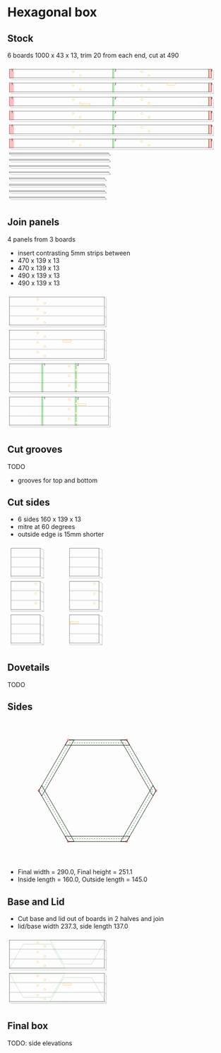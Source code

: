 # Hexagonal box
## Stock
6 boards 1000 x 43 x 13, trim 20 from each end, cut at 490

<svg width="1100" viewBox="0 0 1100 685.1923881554251" xmlns="http://www.w3.org/2000/svg">
<rect x="10" y="20" width="1000" height="43" style="fill: none; stroke: black; stroke-width: 1;" />
<polyline fill="none" stroke-width="1" stroke-dasharray="" stroke="gray" points="10.0,63.0 19.19238815542512,72.19238815542512 1019.1923881554251,72.19238815542512 1010.0,63.0" />
<polyline fill="none" stroke-width="1" stroke-dasharray="" stroke="gray" points="1010.0,20.0 1019.1923881554251,29.192388155425117 1019.1923881554251,72.19238815542512" />
<rect x="10" y="20" width="21" height="44" style="fill: rgba(255,0,0,0.25); stroke: rgba(255,0,0,0.25); stroke-width: 1;" />
<text style="" text-anchor="left" x="20" y="30" fill="black">1</text>
<rect x="520" y="20" width="6" height="44" style="fill: rgba(0,255,0,0.25); stroke: green; stroke-width: 1;" />
<text style="" text-anchor="left" x="530" y="30" fill="black">2</text>
<rect x="995" y="20" width="1" height="44" style="fill: rgba(0,255,0,0.25); stroke: green; stroke-width: 1;" />
<text style="" text-anchor="left" x="1005" y="30" fill="black">3</text>
<rect x="995" y="20" width="16" height="44" style="fill: rgba(255,0,0,0.25); stroke: rgba(255,0,0,0.25); stroke-width: 1;" />
<circle cx="325" cy="32" r="5" stroke="orange" fill="white" stroke-width="1" />
<circle cx="360" cy="51" r="5" stroke="orange" fill="white" stroke-width="1" />
<circle cx="665" cy="32" r="5" stroke="orange" fill="white" stroke-width="1" />
<circle cx="700" cy="51" r="5" stroke="orange" fill="white" stroke-width="1" />
<rect x="10" y="89" width="1000" height="43" style="fill: none; stroke: black; stroke-width: 1;" />
<polyline fill="none" stroke-width="1" stroke-dasharray="" stroke="gray" points="10.0,132.0 19.19238815542512,141.1923881554251 1019.1923881554251,141.1923881554251 1010.0,132.0" />
<polyline fill="none" stroke-width="1" stroke-dasharray="" stroke="gray" points="1010.0,89.0 1019.1923881554251,98.19238815542512 1019.1923881554251,141.1923881554251" />
<rect x="10" y="89" width="21" height="44" style="fill: rgba(255,0,0,0.25); stroke: rgba(255,0,0,0.25); stroke-width: 1;" />
<text style="" text-anchor="left" x="20" y="99" fill="black">1</text>
<rect x="520" y="89" width="6" height="44" style="fill: rgba(0,255,0,0.25); stroke: green; stroke-width: 1;" />
<text style="" text-anchor="left" x="530" y="99" fill="black">2</text>
<rect x="995" y="89" width="1" height="44" style="fill: rgba(0,255,0,0.25); stroke: green; stroke-width: 1;" />
<text style="" text-anchor="left" x="1005" y="99" fill="black">3</text>
<rect x="995" y="89" width="16" height="44" style="fill: rgba(255,0,0,0.25); stroke: rgba(255,0,0,0.25); stroke-width: 1;" />
<rect x="790" y="89" width="40" height="10" style="fill: none; stroke: orange; stroke-width: 1;" />
<circle cx="325" cy="101" r="5" stroke="orange" fill="white" stroke-width="1" />
<circle cx="360" cy="120" r="5" stroke="orange" fill="white" stroke-width="1" />
<circle cx="665" cy="101" r="5" stroke="orange" fill="white" stroke-width="1" />
<circle cx="700" cy="120" r="5" stroke="orange" fill="white" stroke-width="1" />
<rect x="10" y="158" width="1000" height="43" style="fill: none; stroke: black; stroke-width: 1;" />
<polyline fill="none" stroke-width="1" stroke-dasharray="" stroke="gray" points="10.0,201.0 19.19238815542512,210.1923881554251 1019.1923881554251,210.1923881554251 1010.0,201.0" />
<polyline fill="none" stroke-width="1" stroke-dasharray="" stroke="gray" points="1010.0,158.0 1019.1923881554251,167.1923881554251 1019.1923881554251,210.1923881554251" />
<rect x="10" y="158" width="21" height="44" style="fill: rgba(255,0,0,0.25); stroke: rgba(255,0,0,0.25); stroke-width: 1;" />
<text style="" text-anchor="left" x="20" y="168" fill="black">1</text>
<rect x="520" y="158" width="6" height="44" style="fill: rgba(0,255,0,0.25); stroke: green; stroke-width: 1;" />
<text style="" text-anchor="left" x="530" y="168" fill="black">2</text>
<rect x="995" y="158" width="1" height="44" style="fill: rgba(0,255,0,0.25); stroke: green; stroke-width: 1;" />
<text style="" text-anchor="left" x="1005" y="168" fill="black">3</text>
<rect x="995" y="158" width="16" height="44" style="fill: rgba(255,0,0,0.25); stroke: rgba(255,0,0,0.25); stroke-width: 1;" />
<rect x="370" y="191" width="40" height="10" style="fill: none; stroke: orange; stroke-width: 1;" />
<circle cx="325" cy="170" r="5" stroke="orange" fill="white" stroke-width="1" />
<circle cx="360" cy="189" r="5" stroke="orange" fill="white" stroke-width="1" />
<circle cx="665" cy="170" r="5" stroke="orange" fill="white" stroke-width="1" />
<circle cx="700" cy="189" r="5" stroke="orange" fill="white" stroke-width="1" />
<rect x="10" y="227" width="1000" height="43" style="fill: none; stroke: black; stroke-width: 1;" />
<polyline fill="none" stroke-width="1" stroke-dasharray="" stroke="gray" points="10.0,270.0 19.19238815542512,279.19238815542514 1019.1923881554251,279.19238815542514 1010.0,270.0" />
<polyline fill="none" stroke-width="1" stroke-dasharray="" stroke="gray" points="1010.0,227.0 1019.1923881554251,236.1923881554251 1019.1923881554251,279.19238815542514" />
<rect x="10" y="227" width="21" height="44" style="fill: rgba(255,0,0,0.25); stroke: rgba(255,0,0,0.25); stroke-width: 1;" />
<text style="" text-anchor="left" x="20" y="237" fill="black">1</text>
<rect x="520" y="227" width="6" height="44" style="fill: rgba(0,255,0,0.25); stroke: green; stroke-width: 1;" />
<text style="" text-anchor="left" x="530" y="237" fill="black">2</text>
<rect x="995" y="227" width="1" height="44" style="fill: rgba(0,255,0,0.25); stroke: green; stroke-width: 1;" />
<text style="" text-anchor="left" x="1005" y="237" fill="black">3</text>
<rect x="995" y="227" width="16" height="44" style="fill: rgba(255,0,0,0.25); stroke: rgba(255,0,0,0.25); stroke-width: 1;" />
<circle cx="325" cy="239" r="5" stroke="orange" fill="white" stroke-width="1" />
<circle cx="360" cy="258" r="5" stroke="orange" fill="white" stroke-width="1" />
<circle cx="665" cy="239" r="5" stroke="orange" fill="white" stroke-width="1" />
<circle cx="700" cy="258" r="5" stroke="orange" fill="white" stroke-width="1" />
<rect x="10" y="296" width="1000" height="43" style="fill: none; stroke: black; stroke-width: 1;" />
<polyline fill="none" stroke-width="1" stroke-dasharray="" stroke="gray" points="10.0,339.0 19.19238815542512,348.19238815542514 1019.1923881554251,348.19238815542514 1010.0,339.0" />
<polyline fill="none" stroke-width="1" stroke-dasharray="" stroke="gray" points="1010.0,296.0 1019.1923881554251,305.19238815542514 1019.1923881554251,348.19238815542514" />
<rect x="10" y="296" width="21" height="44" style="fill: rgba(255,0,0,0.25); stroke: rgba(255,0,0,0.25); stroke-width: 1;" />
<text style="" text-anchor="left" x="20" y="306" fill="black">1</text>
<rect x="520" y="296" width="6" height="44" style="fill: rgba(0,255,0,0.25); stroke: green; stroke-width: 1;" />
<text style="" text-anchor="left" x="530" y="306" fill="black">2</text>
<rect x="995" y="296" width="1" height="44" style="fill: rgba(0,255,0,0.25); stroke: green; stroke-width: 1;" />
<text style="" text-anchor="left" x="1005" y="306" fill="black">3</text>
<rect x="995" y="296" width="16" height="44" style="fill: rgba(255,0,0,0.25); stroke: rgba(255,0,0,0.25); stroke-width: 1;" />
<circle cx="325" cy="308" r="5" stroke="orange" fill="white" stroke-width="1" />
<circle cx="360" cy="327" r="5" stroke="orange" fill="white" stroke-width="1" />
<circle cx="665" cy="308" r="5" stroke="orange" fill="white" stroke-width="1" />
<circle cx="700" cy="327" r="5" stroke="orange" fill="white" stroke-width="1" />
<rect x="10" y="365" width="1000" height="43" style="fill: none; stroke: black; stroke-width: 1;" />
<polyline fill="none" stroke-width="1" stroke-dasharray="" stroke="gray" points="10.0,408.0 19.19238815542512,417.19238815542514 1019.1923881554251,417.19238815542514 1010.0,408.0" />
<polyline fill="none" stroke-width="1" stroke-dasharray="" stroke="gray" points="1010.0,365.0 1019.1923881554251,374.19238815542514 1019.1923881554251,417.19238815542514" />
<rect x="10" y="365" width="21" height="44" style="fill: rgba(255,0,0,0.25); stroke: rgba(255,0,0,0.25); stroke-width: 1;" />
<text style="" text-anchor="left" x="20" y="375" fill="black">1</text>
<rect x="520" y="365" width="6" height="44" style="fill: rgba(0,255,0,0.25); stroke: green; stroke-width: 1;" />
<text style="" text-anchor="left" x="530" y="375" fill="black">2</text>
<rect x="995" y="365" width="1" height="44" style="fill: rgba(0,255,0,0.25); stroke: green; stroke-width: 1;" />
<text style="" text-anchor="left" x="1005" y="375" fill="black">3</text>
<rect x="995" y="365" width="16" height="44" style="fill: rgba(255,0,0,0.25); stroke: rgba(255,0,0,0.25); stroke-width: 1;" />
<circle cx="325" cy="377" r="5" stroke="orange" fill="white" stroke-width="1" />
<circle cx="360" cy="396" r="5" stroke="orange" fill="white" stroke-width="1" />
<circle cx="665" cy="377" r="5" stroke="orange" fill="white" stroke-width="1" />
<circle cx="700" cy="396" r="5" stroke="orange" fill="white" stroke-width="1" />
<rect x="10" y="434" width="490" height="5" style="fill: none; stroke: black; stroke-width: 1;" />
<rect x="10" y="434" width="490" height="5" style="fill: rgba(192,192,192,0.5); stroke: none; stroke-width: 1;" />
<polygon fill="rgba(192,192,192,0.5)" stroke-width="1" stroke-dasharray="" stroke="none" points="500.0,434.0 509.19238815542514,443.19238815542514 509.19238815542514,448.19238815542514 500.0,439.0" />
<polyline fill="none" stroke-width="1" stroke-dasharray="" stroke="gray" points="10.0,439.0 19.19238815542512,448.19238815542514 509.19238815542514,448.19238815542514 500.0,439.0" />
<polyline fill="none" stroke-width="1" stroke-dasharray="" stroke="gray" points="500.0,434.0 509.19238815542514,443.19238815542514 509.19238815542514,448.19238815542514" />
<rect x="10" y="465" width="490" height="5" style="fill: none; stroke: black; stroke-width: 1;" />
<rect x="10" y="465" width="490" height="5" style="fill: rgba(192,192,192,0.5); stroke: none; stroke-width: 1;" />
<polygon fill="rgba(192,192,192,0.5)" stroke-width="1" stroke-dasharray="" stroke="none" points="500.0,465.0 509.19238815542514,474.19238815542514 509.19238815542514,479.19238815542514 500.0,470.0" />
<polyline fill="none" stroke-width="1" stroke-dasharray="" stroke="gray" points="10.0,470.0 19.19238815542512,479.19238815542514 509.19238815542514,479.19238815542514 500.0,470.0" />
<polyline fill="none" stroke-width="1" stroke-dasharray="" stroke="gray" points="500.0,465.0 509.19238815542514,474.19238815542514 509.19238815542514,479.19238815542514" />
<rect x="10" y="496" width="490" height="5" style="fill: none; stroke: black; stroke-width: 1;" />
<rect x="10" y="496" width="490" height="5" style="fill: rgba(192,192,192,0.5); stroke: none; stroke-width: 1;" />
<polygon fill="rgba(192,192,192,0.5)" stroke-width="1" stroke-dasharray="" stroke="none" points="500.0,496.0 509.19238815542514,505.19238815542514 509.19238815542514,510.19238815542514 500.0,501.0" />
<polyline fill="none" stroke-width="1" stroke-dasharray="" stroke="gray" points="10.0,501.0 19.19238815542512,510.19238815542514 509.19238815542514,510.19238815542514 500.0,501.0" />
<polyline fill="none" stroke-width="1" stroke-dasharray="" stroke="gray" points="500.0,496.0 509.19238815542514,505.19238815542514 509.19238815542514,510.19238815542514" />
<rect x="10" y="527" width="490" height="5" style="fill: none; stroke: black; stroke-width: 1;" />
<rect x="10" y="527" width="490" height="5" style="fill: rgba(192,192,192,0.5); stroke: none; stroke-width: 1;" />
<polygon fill="rgba(192,192,192,0.5)" stroke-width="1" stroke-dasharray="" stroke="none" points="500.0,527.0 509.19238815542514,536.1923881554251 509.19238815542514,541.1923881554251 500.0,532.0" />
<polyline fill="none" stroke-width="1" stroke-dasharray="" stroke="gray" points="10.0,532.0 19.19238815542512,541.1923881554251 509.19238815542514,541.1923881554251 500.0,532.0" />
<polyline fill="none" stroke-width="1" stroke-dasharray="" stroke="gray" points="500.0,527.0 509.19238815542514,536.1923881554251 509.19238815542514,541.1923881554251" />
<rect x="10" y="558" width="470" height="5" style="fill: none; stroke: black; stroke-width: 1;" />
<rect x="10" y="558" width="470" height="5" style="fill: rgba(192,192,192,0.5); stroke: none; stroke-width: 1;" />
<polygon fill="rgba(192,192,192,0.5)" stroke-width="1" stroke-dasharray="" stroke="none" points="480.0,558.0 489.19238815542514,567.1923881554251 489.19238815542514,572.1923881554251 480.0,563.0" />
<polyline fill="none" stroke-width="1" stroke-dasharray="" stroke="gray" points="10.0,563.0 19.19238815542512,572.1923881554251 489.19238815542514,572.1923881554251 480.0,563.0" />
<polyline fill="none" stroke-width="1" stroke-dasharray="" stroke="gray" points="480.0,558.0 489.19238815542514,567.1923881554251 489.19238815542514,572.1923881554251" />
<rect x="10" y="589" width="470" height="5" style="fill: none; stroke: black; stroke-width: 1;" />
<rect x="10" y="589" width="470" height="5" style="fill: rgba(192,192,192,0.5); stroke: none; stroke-width: 1;" />
<polygon fill="rgba(192,192,192,0.5)" stroke-width="1" stroke-dasharray="" stroke="none" points="480.0,589.0 489.19238815542514,598.1923881554251 489.19238815542514,603.1923881554251 480.0,594.0" />
<polyline fill="none" stroke-width="1" stroke-dasharray="" stroke="gray" points="10.0,594.0 19.19238815542512,603.1923881554251 489.19238815542514,603.1923881554251 480.0,594.0" />
<polyline fill="none" stroke-width="1" stroke-dasharray="" stroke="gray" points="480.0,589.0 489.19238815542514,598.1923881554251 489.19238815542514,603.1923881554251" />
<rect x="10" y="620" width="470" height="5" style="fill: none; stroke: black; stroke-width: 1;" />
<rect x="10" y="620" width="470" height="5" style="fill: rgba(192,192,192,0.5); stroke: none; stroke-width: 1;" />
<polygon fill="rgba(192,192,192,0.5)" stroke-width="1" stroke-dasharray="" stroke="none" points="480.0,620.0 489.19238815542514,629.1923881554251 489.19238815542514,634.1923881554251 480.0,625.0" />
<polyline fill="none" stroke-width="1" stroke-dasharray="" stroke="gray" points="10.0,625.0 19.19238815542512,634.1923881554251 489.19238815542514,634.1923881554251 480.0,625.0" />
<polyline fill="none" stroke-width="1" stroke-dasharray="" stroke="gray" points="480.0,620.0 489.19238815542514,629.1923881554251 489.19238815542514,634.1923881554251" />
<rect x="10" y="651" width="470" height="5" style="fill: none; stroke: black; stroke-width: 1;" />
<rect x="10" y="651" width="470" height="5" style="fill: rgba(192,192,192,0.5); stroke: none; stroke-width: 1;" />
<polygon fill="rgba(192,192,192,0.5)" stroke-width="1" stroke-dasharray="" stroke="none" points="480.0,651.0 489.19238815542514,660.1923881554251 489.19238815542514,665.1923881554251 480.0,656.0" />
<polyline fill="none" stroke-width="1" stroke-dasharray="" stroke="gray" points="10.0,656.0 19.19238815542512,665.1923881554251 489.19238815542514,665.1923881554251 480.0,656.0" />
<polyline fill="none" stroke-width="1" stroke-dasharray="" stroke="gray" points="480.0,651.0 489.19238815542514,660.1923881554251 489.19238815542514,665.1923881554251" />
</svg>


## Join panels
4 panels from 3 boards
- insert contrasting 5mm strips between
- 470 x 139 x 13
- 470 x 139 x 13
- 490 x 139 x 13
- 490 x 139 x 13

<svg width="1100" viewBox="0 0 1100 683.1923881554251" xmlns="http://www.w3.org/2000/svg">
<rect x="10" y="20" width="470" height="139" style="fill: none; stroke: black; stroke-width: 1;" />
<rect x="10" y="63.0" width="470" height="5.0" style="fill: rgba(192,192,192,0.5); stroke: none; stroke-width: 1;" />
<polygon fill="rgba(192,192,192,0.5)" stroke-width="1" stroke-dasharray="" stroke="none" points="480.0,63.0 489.19238815542514,72.19238815542512 489.19238815542514,77.19238815542512 480.0,68.0" />
<rect x="10" y="111.0" width="470" height="5.0" style="fill: rgba(192,192,192,0.5); stroke: none; stroke-width: 1;" />
<polygon fill="rgba(192,192,192,0.5)" stroke-width="1" stroke-dasharray="" stroke="none" points="480.0,111.0 489.19238815542514,120.19238815542512 489.19238815542514,125.19238815542512 480.0,116.0" />
<polyline fill="none" stroke-width="1" stroke-dasharray="" stroke="gray" points="10.0,159.0 19.19238815542512,168.1923881554251 489.19238815542514,168.1923881554251 480.0,159.0" />
<polyline fill="none" stroke-width="1" stroke-dasharray="" stroke="gray" points="480.0,20.0 489.19238815542514,29.192388155425117 489.19238815542514,168.1923881554251" />
<circle cx="150" cy="32.0" r="5" stroke="orange" fill="white" stroke-width="1" />
<circle cx="185" cy="51.0" r="5" stroke="orange" fill="white" stroke-width="1" />
<circle cx="150" cy="80.0" r="5" stroke="orange" fill="white" stroke-width="1" />
<circle cx="185" cy="99.0" r="5" stroke="orange" fill="white" stroke-width="1" />
<circle cx="150" cy="128.0" r="5" stroke="orange" fill="white" stroke-width="1" />
<circle cx="185" cy="147.0" r="5" stroke="orange" fill="white" stroke-width="1" />
<rect x="10" y="185" width="470" height="139" style="fill: none; stroke: black; stroke-width: 1;" />
<rect x="10" y="228.0" width="470" height="5.0" style="fill: rgba(192,192,192,0.5); stroke: none; stroke-width: 1;" />
<polygon fill="rgba(192,192,192,0.5)" stroke-width="1" stroke-dasharray="" stroke="none" points="480.0,228.0 489.19238815542514,237.1923881554251 489.19238815542514,242.1923881554251 480.0,233.0" />
<rect x="10" y="276.0" width="470" height="5.0" style="fill: rgba(192,192,192,0.5); stroke: none; stroke-width: 1;" />
<polygon fill="rgba(192,192,192,0.5)" stroke-width="1" stroke-dasharray="" stroke="none" points="480.0,276.0 489.19238815542514,285.19238815542514 489.19238815542514,290.19238815542514 480.0,281.0" />
<polyline fill="none" stroke-width="1" stroke-dasharray="" stroke="gray" points="10.0,324.0 19.19238815542512,333.19238815542514 489.19238815542514,333.19238815542514 480.0,324.0" />
<polyline fill="none" stroke-width="1" stroke-dasharray="" stroke="gray" points="480.0,185.0 489.19238815542514,194.1923881554251 489.19238815542514,333.19238815542514" />
<circle cx="150" cy="197.0" r="5" stroke="orange" fill="white" stroke-width="1" />
<circle cx="185" cy="216.0" r="5" stroke="orange" fill="white" stroke-width="1" />
<rect x="275" y="233.0" width="40" height="10.0" style="fill: none; stroke: orange; stroke-width: 1;" />
<circle cx="150" cy="245.0" r="5" stroke="orange" fill="white" stroke-width="1" />
<circle cx="185" cy="264.0" r="5" stroke="orange" fill="white" stroke-width="1" />
<circle cx="150" cy="293.0" r="5" stroke="orange" fill="white" stroke-width="1" />
<circle cx="185" cy="312.0" r="5" stroke="orange" fill="white" stroke-width="1" />
<rect x="10" y="350" width="490" height="139" style="fill: none; stroke: black; stroke-width: 1;" />
<rect x="10" y="393.0" width="490" height="5.0" style="fill: rgba(192,192,192,0.5); stroke: none; stroke-width: 1;" />
<polygon fill="rgba(192,192,192,0.5)" stroke-width="1" stroke-dasharray="" stroke="none" points="500.0,393.0 509.19238815542514,402.19238815542514 509.19238815542514,407.19238815542514 500.0,398.0" />
<rect x="10" y="441.0" width="490" height="5.0" style="fill: rgba(192,192,192,0.5); stroke: none; stroke-width: 1;" />
<polygon fill="rgba(192,192,192,0.5)" stroke-width="1" stroke-dasharray="" stroke="none" points="500.0,441.0 509.19238815542514,450.19238815542514 509.19238815542514,455.19238815542514 500.0,446.0" />
<polyline fill="none" stroke-width="1" stroke-dasharray="" stroke="gray" points="10.0,489.0 19.19238815542512,498.19238815542514 509.19238815542514,498.19238815542514 500.0,489.0" />
<polyline fill="none" stroke-width="1" stroke-dasharray="" stroke="gray" points="500.0,350.0 509.19238815542514,359.19238815542514 509.19238815542514,498.19238815542514" />
<rect x="170" y="350" width="6" height="140" style="fill: rgba(0,255,0,0.25); stroke: green; stroke-width: 1;" />
<text style="" text-anchor="left" x="180" y="360" fill="black">1</text>
<rect x="335" y="350" width="6" height="140" style="fill: rgba(0,255,0,0.25); stroke: green; stroke-width: 1;" />
<text style="" text-anchor="left" x="345" y="360" fill="black">2</text>
<circle cx="305" cy="362.0" r="5" stroke="orange" fill="white" stroke-width="1" />
<circle cx="340" cy="381.0" r="5" stroke="orange" fill="white" stroke-width="1" />
<circle cx="305" cy="410.0" r="5" stroke="orange" fill="white" stroke-width="1" />
<circle cx="340" cy="429.0" r="5" stroke="orange" fill="white" stroke-width="1" />
<circle cx="305" cy="458.0" r="5" stroke="orange" fill="white" stroke-width="1" />
<circle cx="340" cy="477.0" r="5" stroke="orange" fill="white" stroke-width="1" />
<rect x="10" y="515" width="490" height="139" style="fill: none; stroke: black; stroke-width: 1;" />
<rect x="10" y="558.0" width="490" height="5.0" style="fill: rgba(192,192,192,0.5); stroke: none; stroke-width: 1;" />
<polygon fill="rgba(192,192,192,0.5)" stroke-width="1" stroke-dasharray="" stroke="none" points="500.0,558.0 509.19238815542514,567.1923881554251 509.19238815542514,572.1923881554251 500.0,563.0" />
<rect x="10" y="606.0" width="490" height="5.0" style="fill: rgba(192,192,192,0.5); stroke: none; stroke-width: 1;" />
<polygon fill="rgba(192,192,192,0.5)" stroke-width="1" stroke-dasharray="" stroke="none" points="500.0,606.0 509.19238815542514,615.1923881554251 509.19238815542514,620.1923881554251 500.0,611.0" />
<polyline fill="none" stroke-width="1" stroke-dasharray="" stroke="gray" points="10.0,654.0 19.19238815542512,663.1923881554251 509.19238815542514,663.1923881554251 500.0,654.0" />
<polyline fill="none" stroke-width="1" stroke-dasharray="" stroke="gray" points="500.0,515.0 509.19238815542514,524.1923881554251 509.19238815542514,663.1923881554251" />
<rect x="170" y="515" width="6" height="140" style="fill: rgba(0,255,0,0.25); stroke: green; stroke-width: 1;" />
<text style="" text-anchor="left" x="180" y="525" fill="black">1</text>
<rect x="335" y="515" width="6" height="140" style="fill: rgba(0,255,0,0.25); stroke: green; stroke-width: 1;" />
<text style="" text-anchor="left" x="345" y="525" fill="black">2</text>
<rect x="350" y="548.0" width="40" height="10.0" style="fill: none; stroke: orange; stroke-width: 1;" />
<circle cx="305" cy="527.0" r="5" stroke="orange" fill="white" stroke-width="1" />
<circle cx="340" cy="546.0" r="5" stroke="orange" fill="white" stroke-width="1" />
<circle cx="305" cy="575.0" r="5" stroke="orange" fill="white" stroke-width="1" />
<circle cx="340" cy="594.0" r="5" stroke="orange" fill="white" stroke-width="1" />
<circle cx="305" cy="623.0" r="5" stroke="orange" fill="white" stroke-width="1" />
<circle cx="340" cy="642.0" r="5" stroke="orange" fill="white" stroke-width="1" />
</svg>


## Cut grooves
TODO
- grooves for top and bottom
## Cut sides
- 6 sides 160 x 139 x 13
- mitre at 60 degrees
- outside edge is 15mm shorter

<svg width="1100" viewBox="0 0 1100 518.1923881554251" xmlns="http://www.w3.org/2000/svg">
<rect x="17.505553499465137" y="20" width="144.98889300106975" height="139" style="fill: none; stroke: black; stroke-width: 1;" />
<rect x="17.505553499465137" y="63.0" width="144.98889300106975" height="5.0" style="fill: rgba(192,192,192,0.5); stroke: none; stroke-width: 1;" />
<polygon fill="rgba(192,192,192,0.5)" stroke-width="1" stroke-dasharray="" stroke="none" points="162.49444650053488,63.0 179.1923881554251,72.19238815542512 179.1923881554251,77.19238815542512 162.49444650053488,68.0" />
<rect x="17.505553499465137" y="111.0" width="144.98889300106975" height="5.0" style="fill: rgba(192,192,192,0.5); stroke: none; stroke-width: 1;" />
<polygon fill="rgba(192,192,192,0.5)" stroke-width="1" stroke-dasharray="" stroke="none" points="162.49444650053488,111.0 179.1923881554251,120.19238815542512 179.1923881554251,125.19238815542512 162.49444650053488,116.0" />
<polyline fill="none" stroke-width="1" stroke-dasharray="" stroke="gray" points="17.505553499465137,159.0 19.19238815542512,168.1923881554251 179.1923881554251,168.1923881554251 162.49444650053488,159.0" />
<polyline fill="none" stroke-width="1" stroke-dasharray="" stroke="gray" points="162.49444650053488,20.0 179.1923881554251,29.192388155425117 179.1923881554251,168.1923881554251" />
<rect x="17.505553499465137" y="185" width="144.98889300106975" height="139" style="fill: none; stroke: black; stroke-width: 1;" />
<rect x="17.505553499465137" y="228.0" width="144.98889300106975" height="5.0" style="fill: rgba(192,192,192,0.5); stroke: none; stroke-width: 1;" />
<polygon fill="rgba(192,192,192,0.5)" stroke-width="1" stroke-dasharray="" stroke="none" points="162.49444650053488,228.0 179.1923881554251,237.1923881554251 179.1923881554251,242.1923881554251 162.49444650053488,233.0" />
<rect x="17.505553499465137" y="276.0" width="144.98889300106975" height="5.0" style="fill: rgba(192,192,192,0.5); stroke: none; stroke-width: 1;" />
<polygon fill="rgba(192,192,192,0.5)" stroke-width="1" stroke-dasharray="" stroke="none" points="162.49444650053488,276.0 179.1923881554251,285.19238815542514 179.1923881554251,290.19238815542514 162.49444650053488,281.0" />
<polyline fill="none" stroke-width="1" stroke-dasharray="" stroke="gray" points="17.505553499465137,324.0 19.19238815542512,333.19238815542514 179.1923881554251,333.19238815542514 162.49444650053488,324.0" />
<polyline fill="none" stroke-width="1" stroke-dasharray="" stroke="gray" points="162.49444650053488,185.0 179.1923881554251,194.1923881554251 179.1923881554251,333.19238815542514" />
<circle cx="140" cy="197.0" r="5" stroke="orange" fill="white" stroke-width="1" />
<circle cx="140" cy="245.0" r="5" stroke="orange" fill="white" stroke-width="1" />
<circle cx="140" cy="293.0" r="5" stroke="orange" fill="white" stroke-width="1" />
<rect x="17.505553499465137" y="350" width="144.98889300106975" height="139" style="fill: none; stroke: black; stroke-width: 1;" />
<rect x="17.505553499465137" y="393.0" width="144.98889300106975" height="5.0" style="fill: rgba(192,192,192,0.5); stroke: none; stroke-width: 1;" />
<polygon fill="rgba(192,192,192,0.5)" stroke-width="1" stroke-dasharray="" stroke="none" points="162.49444650053488,393.0 179.1923881554251,402.19238815542514 179.1923881554251,407.19238815542514 162.49444650053488,398.0" />
<rect x="17.505553499465137" y="441.0" width="144.98889300106975" height="5.0" style="fill: rgba(192,192,192,0.5); stroke: none; stroke-width: 1;" />
<polygon fill="rgba(192,192,192,0.5)" stroke-width="1" stroke-dasharray="" stroke="none" points="162.49444650053488,441.0 179.1923881554251,450.19238815542514 179.1923881554251,455.19238815542514 162.49444650053488,446.0" />
<polyline fill="none" stroke-width="1" stroke-dasharray="" stroke="gray" points="17.505553499465137,489.0 19.19238815542512,498.19238815542514 179.1923881554251,498.19238815542514 162.49444650053488,489.0" />
<polyline fill="none" stroke-width="1" stroke-dasharray="" stroke="gray" points="162.49444650053488,350.0 179.1923881554251,359.19238815542514 179.1923881554251,498.19238815542514" />
<rect x="307.5055534994651" y="20" width="144.98889300106975" height="139" style="fill: none; stroke: black; stroke-width: 1;" />
<rect x="307.5055534994651" y="63.0" width="144.98889300106975" height="5.0" style="fill: rgba(192,192,192,0.5); stroke: none; stroke-width: 1;" />
<polygon fill="rgba(192,192,192,0.5)" stroke-width="1" stroke-dasharray="" stroke="none" points="452.4944465005349,63.0 469.19238815542514,72.19238815542512 469.19238815542514,77.19238815542512 452.4944465005349,68.0" />
<rect x="307.5055534994651" y="111.0" width="144.98889300106975" height="5.0" style="fill: rgba(192,192,192,0.5); stroke: none; stroke-width: 1;" />
<polygon fill="rgba(192,192,192,0.5)" stroke-width="1" stroke-dasharray="" stroke="none" points="452.4944465005349,111.0 469.19238815542514,120.19238815542512 469.19238815542514,125.19238815542512 452.4944465005349,116.0" />
<polyline fill="none" stroke-width="1" stroke-dasharray="" stroke="gray" points="307.5055534994651,159.0 309.19238815542514,168.1923881554251 469.19238815542514,168.1923881554251 452.4944465005349,159.0" />
<polyline fill="none" stroke-width="1" stroke-dasharray="" stroke="gray" points="452.4944465005349,20.0 469.19238815542514,29.192388155425117 469.19238815542514,168.1923881554251" />
<rect x="307.5055534994651" y="185" width="144.98889300106975" height="139" style="fill: none; stroke: black; stroke-width: 1;" />
<rect x="307.5055534994651" y="228.0" width="144.98889300106975" height="5.0" style="fill: rgba(192,192,192,0.5); stroke: none; stroke-width: 1;" />
<polygon fill="rgba(192,192,192,0.5)" stroke-width="1" stroke-dasharray="" stroke="none" points="452.4944465005349,228.0 469.19238815542514,237.1923881554251 469.19238815542514,242.1923881554251 452.4944465005349,233.0" />
<rect x="307.5055534994651" y="276.0" width="144.98889300106975" height="5.0" style="fill: rgba(192,192,192,0.5); stroke: none; stroke-width: 1;" />
<polygon fill="rgba(192,192,192,0.5)" stroke-width="1" stroke-dasharray="" stroke="none" points="452.4944465005349,276.0 469.19238815542514,285.19238815542514 469.19238815542514,290.19238815542514 452.4944465005349,281.0" />
<polyline fill="none" stroke-width="1" stroke-dasharray="" stroke="gray" points="307.5055534994651,324.0 309.19238815542514,333.19238815542514 469.19238815542514,333.19238815542514 452.4944465005349,324.0" />
<polyline fill="none" stroke-width="1" stroke-dasharray="" stroke="gray" points="452.4944465005349,185.0 469.19238815542514,194.1923881554251 469.19238815542514,333.19238815542514" />
<circle cx="430" cy="197.0" r="5" stroke="orange" fill="white" stroke-width="1" />
<circle cx="430" cy="245.0" r="5" stroke="orange" fill="white" stroke-width="1" />
<circle cx="430" cy="293.0" r="5" stroke="orange" fill="white" stroke-width="1" />
<rect x="307.5055534994651" y="350" width="144.98889300106975" height="139" style="fill: none; stroke: black; stroke-width: 1;" />
<rect x="307.5055534994651" y="393.0" width="144.98889300106975" height="5.0" style="fill: rgba(192,192,192,0.5); stroke: none; stroke-width: 1;" />
<polygon fill="rgba(192,192,192,0.5)" stroke-width="1" stroke-dasharray="" stroke="none" points="452.4944465005349,393.0 469.19238815542514,402.19238815542514 469.19238815542514,407.19238815542514 452.4944465005349,398.0" />
<rect x="307.5055534994651" y="441.0" width="144.98889300106975" height="5.0" style="fill: rgba(192,192,192,0.5); stroke: none; stroke-width: 1;" />
<polygon fill="rgba(192,192,192,0.5)" stroke-width="1" stroke-dasharray="" stroke="none" points="452.4944465005349,441.0 469.19238815542514,450.19238815542514 469.19238815542514,455.19238815542514 452.4944465005349,446.0" />
<polyline fill="none" stroke-width="1" stroke-dasharray="" stroke="gray" points="307.5055534994651,489.0 309.19238815542514,498.19238815542514 469.19238815542514,498.19238815542514 452.4944465005349,489.0" />
<polyline fill="none" stroke-width="1" stroke-dasharray="" stroke="gray" points="452.4944465005349,350.0 469.19238815542514,359.19238815542514 469.19238815542514,498.19238815542514" />
<rect x="310" y="383.0" width="40" height="10.0" style="fill: none; stroke: orange; stroke-width: 1;" />
</svg>


## Dovetails
TODO
## Sides

<svg width="1100" viewBox="0 0 550 351.1281292110204" xmlns="http://www.w3.org/2000/svg">
<polygon fill="none" stroke-width="1" stroke-dasharray="" stroke="black" points="150.0,50.0 294.98889300106975,50.0 302.4944465005349,63.0 142.49444650053488,63.0" />
<circle cx="294.98889300106975" cy="50.0" r="2" stroke="red" fill="white" stroke-width="1" />
<polygon fill="none" stroke-width="1" stroke-dasharray="" stroke="black" points="294.98889300106975,50.0 367.48333950160463,175.5640646055102 359.9777860021395,188.5640646055102 279.9777860021395,50.0" />
<circle cx="367.48333950160463" cy="175.5640646055102" r="2" stroke="red" fill="white" stroke-width="1" />
<polygon fill="none" stroke-width="1" stroke-dasharray="" stroke="black" points="367.48333950160463,175.5640646055102 294.98889300106975,301.1281292110204 279.9777860021395,301.1281292110204 359.9777860021395,162.5640646055102" />
<circle cx="294.98889300106975" cy="301.1281292110204" r="2" stroke="red" fill="white" stroke-width="1" />
<polygon fill="none" stroke-width="1" stroke-dasharray="" stroke="black" points="294.98889300106975,301.1281292110204 150.0,301.1281292110204 142.49444650053488,288.1281292110204 302.4944465005349,288.1281292110204" />
<circle cx="150.0" cy="301.1281292110204" r="2" stroke="red" fill="white" stroke-width="1" />
<polygon fill="none" stroke-width="1" stroke-dasharray="" stroke="black" points="150.0,301.1281292110204 77.50555349946505,175.56406460551023 85.01110699893019,162.56406460551025 165.01110699893025,301.1281292110204" />
<circle cx="77.50555349946505" cy="175.56406460551023" r="2" stroke="red" fill="white" stroke-width="1" />
<polygon fill="none" stroke-width="1" stroke-dasharray="" stroke="black" points="77.50555349946505,175.56406460551023 149.99999999999994,50.00000000000003 165.01110699893022,50.00000000000003 85.01110699893017,188.56406460551023" />
<circle cx="149.99999999999994" cy="50.00000000000003" r="2" stroke="red" fill="white" stroke-width="1" />
<polygon fill="none" stroke-width="1" stroke-dasharray="3" stroke="green" points="290.98889300106975,56.9282032302755 359.48333950160463,175.56406460551017 290.98889300106975,294.19992598074487 154.00000000000006,294.19992598074487 85.5055534994651,175.56406460551023 154.0,56.92820323027553" />
</svg>


- Final width = 290.0, Final height = 251.1
- Inside length = 160.0, Outside length = 145.0
## Base and Lid
- Cut base and lid out of boards in 2 halves and join
- lid/base width 237.3, side length 137.0

<svg width="1100" viewBox="0 0 1100 353.19238815542514" xmlns="http://www.w3.org/2000/svg">
<rect x="10" y="20" width="470" height="139" style="fill: none; stroke: black; stroke-width: 1;" />
<rect x="10" y="63.0" width="470" height="5.0" style="fill: rgba(192,192,192,0.5); stroke: none; stroke-width: 1;" />
<polygon fill="rgba(192,192,192,0.5)" stroke-width="1" stroke-dasharray="" stroke="none" points="480.0,63.0 489.19238815542514,72.19238815542512 489.19238815542514,77.19238815542512 480.0,68.0" />
<rect x="10" y="111.0" width="470" height="5.0" style="fill: rgba(192,192,192,0.5); stroke: none; stroke-width: 1;" />
<polygon fill="rgba(192,192,192,0.5)" stroke-width="1" stroke-dasharray="" stroke="none" points="480.0,111.0 489.19238815542514,120.19238815542512 489.19238815542514,125.19238815542512 480.0,116.0" />
<polyline fill="none" stroke-width="1" stroke-dasharray="" stroke="gray" points="10.0,159.0 19.19238815542512,168.1923881554251 489.19238815542514,168.1923881554251 480.0,159.0" />
<polyline fill="none" stroke-width="1" stroke-dasharray="" stroke="gray" points="480.0,20.0 489.19238815542514,29.192388155425117 489.19238815542514,168.1923881554251" />
<circle cx="150" cy="32.0" r="5" stroke="orange" fill="white" stroke-width="1" />
<circle cx="185" cy="51.0" r="5" stroke="orange" fill="white" stroke-width="1" />
<circle cx="150" cy="80.0" r="5" stroke="orange" fill="white" stroke-width="1" />
<circle cx="185" cy="99.0" r="5" stroke="orange" fill="white" stroke-width="1" />
<circle cx="150" cy="128.0" r="5" stroke="orange" fill="white" stroke-width="1" />
<circle cx="185" cy="147.0" r="5" stroke="orange" fill="white" stroke-width="1" />
<rect x="10" y="185" width="470" height="139" style="fill: none; stroke: black; stroke-width: 1;" />
<rect x="10" y="228.0" width="470" height="5.0" style="fill: rgba(192,192,192,0.5); stroke: none; stroke-width: 1;" />
<polygon fill="rgba(192,192,192,0.5)" stroke-width="1" stroke-dasharray="" stroke="none" points="480.0,228.0 489.19238815542514,237.1923881554251 489.19238815542514,242.1923881554251 480.0,233.0" />
<rect x="10" y="276.0" width="470" height="5.0" style="fill: rgba(192,192,192,0.5); stroke: none; stroke-width: 1;" />
<polygon fill="rgba(192,192,192,0.5)" stroke-width="1" stroke-dasharray="" stroke="none" points="480.0,276.0 489.19238815542514,285.19238815542514 489.19238815542514,290.19238815542514 480.0,281.0" />
<polyline fill="none" stroke-width="1" stroke-dasharray="" stroke="gray" points="10.0,324.0 19.19238815542512,333.19238815542514 489.19238815542514,333.19238815542514 480.0,324.0" />
<polyline fill="none" stroke-width="1" stroke-dasharray="" stroke="gray" points="480.0,185.0 489.19238815542514,194.1923881554251 489.19238815542514,333.19238815542514" />
<circle cx="150" cy="197.0" r="5" stroke="orange" fill="white" stroke-width="1" />
<circle cx="185" cy="216.0" r="5" stroke="orange" fill="white" stroke-width="1" />
<rect x="275" y="233.0" width="40" height="10.0" style="fill: none; stroke: orange; stroke-width: 1;" />
<circle cx="150" cy="245.0" r="5" stroke="orange" fill="white" stroke-width="1" />
<circle cx="185" cy="264.0" r="5" stroke="orange" fill="white" stroke-width="1" />
<circle cx="150" cy="293.0" r="5" stroke="orange" fill="white" stroke-width="1" />
<circle cx="185" cy="312.0" r="5" stroke="orange" fill="white" stroke-width="1" />
<polygon fill="none" stroke-width="1" stroke-dasharray="3" stroke="green" points="215.4833395016047,40.3641386247653 283.97778600213957,159.0 10.0,159.0 78.49444650053489,40.36413862476533" />
<polygon fill="none" stroke-width="1" stroke-dasharray="3" stroke="green" points="484.5434455009388,19.999999999999986 416.0489990004039,138.6358613752347 279.06010599933416,138.6358613752347 210.56565949879922,20.000000000000014" />
<polygon fill="none" stroke-width="1" stroke-dasharray="3" stroke="green" points="283.97778600213957,185.0 215.4833395016047,303.6358613752347 78.49444650053495,303.6358613752347 10.0,185.0" />
<polygon fill="none" stroke-width="1" stroke-dasharray="3" stroke="green" points="416.0489990004039,205.3641386247653 484.5434455009388,324.0 210.56565949879922,324.0 279.0601059993341,205.36413862476533" />
</svg>


## Final box
TODO: side elevations
